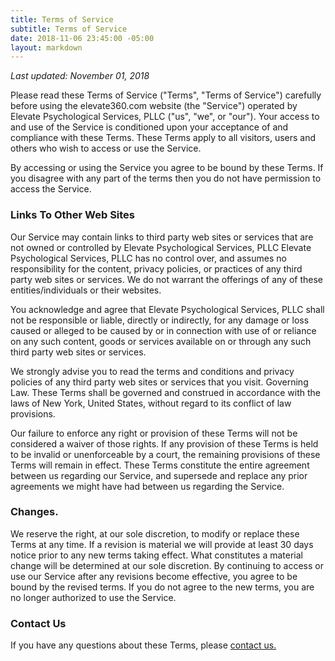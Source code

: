 ```yaml
---
title: Terms of Service
subtitle: Terms of Service
date: 2018-11-06 23:45:00 -05:00
layout: markdown
---
```


*Last updated: November 01, 2018*

Please read these Terms of Service ("Terms", "Terms of Service") carefully before using the elevate360.com website (the "Service") operated by Elevate Psychological Services, PLLC ("us", "we", or "our").
Your access to and use of the Service is conditioned upon your acceptance of and compliance with these Terms. These Terms apply to all visitors, users and others who wish to access or use the Service.

By accessing or using the Service you agree to be bound by these Terms. If you disagree with any part of the terms then you do not have permission to access the Service.

### Links To Other Web Sites
Our Service may contain links to third party web sites or services that are not owned or controlled by Elevate Psychological Services, PLLC
Elevate Psychological Services, PLLC has no control over, and assumes no responsibility for the content, privacy policies, or practices of any third party web sites or services. We do not warrant the offerings of any of these entities/individuals or their websites.

You acknowledge and agree that Elevate Psychological Services, PLLC shall not be responsible or liable, directly or indirectly, for any damage or loss caused or alleged to be caused by or in connection with use of or reliance on any such content, goods or services available on or through any such third party web sites or services.

We strongly advise you to read the terms and conditions and privacy policies of any third party web sites or services that you visit.
Governing Law. These Terms shall be governed and construed in accordance with the laws of New York, United States, without regard to its conflict of law provisions.

Our failure to enforce any right or provision of these Terms will not be considered a waiver of those rights. If any provision of these Terms is held to be invalid or unenforceable by a court, the remaining provisions of these Terms will remain in effect. These Terms constitute the entire agreement between us regarding our Service, and supersede and replace any prior agreements we might have had between us regarding the Service.

### Changes.

We reserve the right, at our sole discretion, to modify or replace these Terms at any time. If a revision is material we will provide at least 30 days notice prior to any new terms taking effect. What constitutes a material change will be determined at our sole discretion.
By continuing to access or use our Service after any revisions become effective, you agree to be bound by the revised terms. If you do not agree to the new terms, you are no longer authorized to use the Service.

### Contact Us
If you have any questions about these Terms, please <a href="/contact">contact us.</a>
